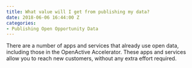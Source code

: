 ```yaml
---
title: What value will I get from publishing my data?
date: 2018-06-06 16:44:00 Z
categories:
- Publishing Open Opportunity Data
---
```


There are a number of apps and services that already use open data, including those in the OpenActive Accelerator. These apps and services allow you to reach new customers, without any extra effort required.